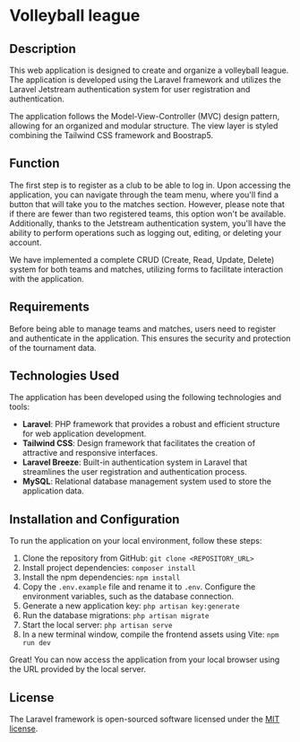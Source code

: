 
# Volleyball league 

## Description

This web application is designed to create and organize a volleyball league. The application is developed using the Laravel framework and utilizes the Laravel Jetstream authentication system for user registration and authentication.

The application follows the Model-View-Controller (MVC) design pattern, allowing for an organized and modular structure. The view layer is styled combining the Tailwind CSS framework and Boostrap5.

## Function 

The first step is to register as a club to be able to log in. Upon accessing the application, you can navigate through the team menu, where you'll find a button that will take you to the matches section. However, please note that if there are fewer than two registered teams, this option won't be available. Additionally, thanks to the Jetstream authentication system, you'll have the ability to perform operations such as logging out, editing, or deleting your account.

We have implemented a complete CRUD (Create, Read, Update, Delete) system for both teams and matches, utilizing forms to facilitate interaction with the application.

## Requirements

Before being able to manage teams and matches, users need to register and authenticate in the application. This ensures the security and protection of the tournament data.

## Technologies Used

The application has been developed using the following technologies and tools:

- **Laravel**: PHP framework that provides a robust and efficient structure for web application development.
- **Tailwind CSS**: Design framework that facilitates the creation of attractive and responsive interfaces.
- **Laravel Breeze**: Built-in authentication system in Laravel that streamlines the user registration and authentication process.
- **MySQL**: Relational database management system used to store the application data.

## Installation and Configuration

To run the application on your local environment, follow these steps:

1. Clone the repository from GitHub: `git clone <REPOSITORY_URL>`
2. Install project dependencies: `composer install`
3. Install the npm dependencies: `npm install`
4. Copy the `.env.example` file and rename it to `.env`. Configure the environment variables, such as the database connection.
5. Generate a new application key: `php artisan key:generate`
6. Run the database migrations: `php artisan migrate`
7. Start the local server: `php artisan serve`
8. In a new terminal window, compile the frontend assets using Vite: `npm run dev`

Great! You can now access the application from your local browser using the URL provided by the local server.

## License

The Laravel framework is open-sourced software licensed under the [MIT license](https://opensource.org/licenses/MIT).
